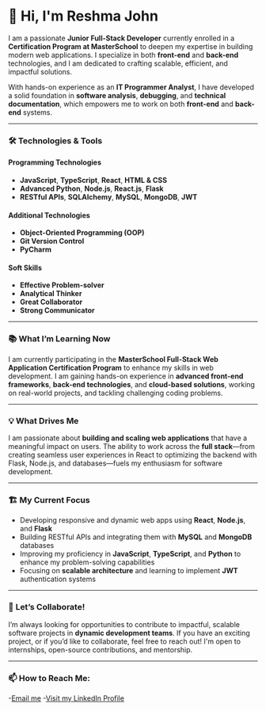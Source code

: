 # 👋 Hi, I'm Reshma John

I am a passionate **Junior Full-Stack Developer** currently enrolled in a **Certification Program at MasterSchool** to deepen my expertise in building modern web applications. I specialize in both **front-end** and **back-end** technologies, and I am dedicated to crafting scalable, efficient, and impactful solutions.

With hands-on experience as an **IT Programmer Analyst**, I have developed a solid foundation in **software analysis**, **debugging**, and **technical documentation**, which empowers me to work on both **front-end** and **back-end** systems.

---

### 🛠 **Technologies & Tools**

#### **Programming Technologies**
- **JavaScript**, **TypeScript**, **React**, **HTML & CSS**
- **Advanced Python**, **Node.js**, **React.js**, **Flask**
- **RESTful APIs**, **SQLAlchemy**, **MySQL**, **MongoDB**, **JWT**

#### **Additional Technologies**
- **Object-Oriented Programming (OOP)**
- **Git Version Control**
- **PyCharm**

#### **Soft Skills**
- **Effective Problem-solver**
- **Analytical Thinker**
- **Great Collaborator**
- **Strong Communicator**

---

### 📚 **What I’m Learning Now**
I am currently participating in the **MasterSchool Full-Stack Web Application Certification Program** to enhance my skills in web development. I am gaining hands-on experience in **advanced front-end frameworks**, **back-end technologies**, and **cloud-based solutions**, working on real-world projects, and tackling challenging coding problems.

---

### 💡 **What Drives Me**
I am passionate about **building and scaling web applications** that have a meaningful impact on users. The ability to work across the **full stack**—from creating seamless user experiences in React to optimizing the backend with Flask, Node.js, and databases—fuels my enthusiasm for software development.

---

### 🏗 **My Current Focus**
- Developing responsive and dynamic web apps using **React**, **Node.js**, and **Flask**
- Building RESTful APIs and integrating them with **MySQL** and **MongoDB** databases
- Improving my proficiency in **JavaScript**, **TypeScript**, and **Python** to enhance my problem-solving capabilities
- Focusing on **scalable architecture** and learning to implement **JWT** authentication systems

---

### 🚀 **Let’s Collaborate!**
I’m always looking for opportunities to contribute to impactful, scalable software projects in **dynamic development teams**. If you have an exciting project, or if you’d like to collaborate, feel free to reach out! I'm open to internships, open-source contributions, and mentorship.

---

### 📫 **How to Reach Me:**
-[Email me](reshma.chackola@gmail.com)
-[Visit my LinkedIn Profile](www.linkedin.com/in/reshma-john-276a3323)
